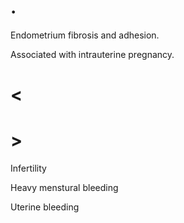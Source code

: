 # .

Endometrium fibrosis and adhesion.

Associated with intrauterine pregnancy.

# <

# >

Infertility

Heavy menstural bleeding

Uterine bleeding
